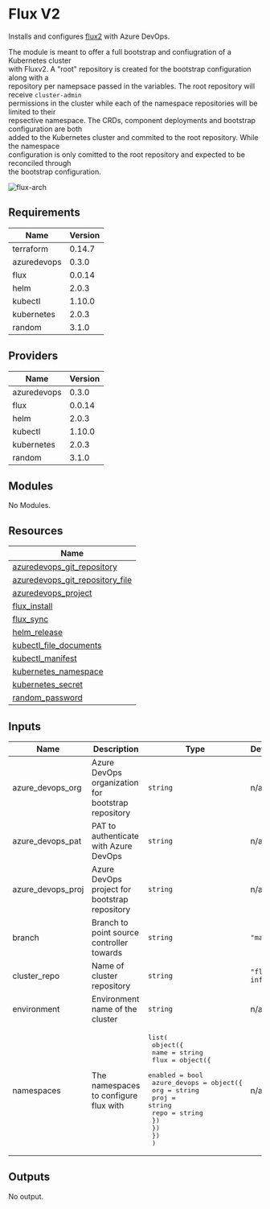 # Flux V2

Installs and configures [flux2](https://github.com/fluxcd/flux2) with Azure DevOps.

The module is meant to offer a full bootstrap and confiugration of a Kubernetes cluster  
with Fluxv2. A "root" repository is created for the bootstrap configuration along with a  
repository per namepsace passed in the variables. The root repository will receive `cluster-admin`  
permissions in the cluster while each of the namespace repositories will be limited to their  
repsective namespace. The CRDs, component deployments and bootstrap configuration are both  
added to the Kubernetes cluster and commited to the root repository. While the namespace  
configuration is only comitted to the root repository and expected to be reconciled through  
the bootstrap configuration.

![flux-arch](../../../assets/fluxcd-v2.jpg)

## Requirements

| Name | Version |
|------|---------|
| terraform | 0.14.7 |
| azuredevops | 0.3.0 |
| flux | 0.0.14 |
| helm | 2.0.3 |
| kubectl | 1.10.0 |
| kubernetes | 2.0.3 |
| random | 3.1.0 |

## Providers

| Name | Version |
|------|---------|
| azuredevops | 0.3.0 |
| flux | 0.0.14 |
| helm | 2.0.3 |
| kubectl | 1.10.0 |
| kubernetes | 2.0.3 |
| random | 3.1.0 |

## Modules

No Modules.

## Resources

| Name |
|------|
| [azuredevops_git_repository](https://registry.terraform.io/providers/xenitab/azuredevops/0.3.0/docs/data-sources/git_repository) |
| [azuredevops_git_repository_file](https://registry.terraform.io/providers/xenitab/azuredevops/0.3.0/docs/resources/git_repository_file) |
| [azuredevops_project](https://registry.terraform.io/providers/xenitab/azuredevops/0.3.0/docs/data-sources/project) |
| [flux_install](https://registry.terraform.io/providers/fluxcd/flux/0.0.14/docs/data-sources/install) |
| [flux_sync](https://registry.terraform.io/providers/fluxcd/flux/0.0.14/docs/data-sources/sync) |
| [helm_release](https://registry.terraform.io/providers/hashicorp/helm/2.0.3/docs/resources/release) |
| [kubectl_file_documents](https://registry.terraform.io/providers/gavinbunney/kubectl/1.10.0/docs/data-sources/file_documents) |
| [kubectl_manifest](https://registry.terraform.io/providers/gavinbunney/kubectl/1.10.0/docs/resources/manifest) |
| [kubernetes_namespace](https://registry.terraform.io/providers/hashicorp/kubernetes/2.0.3/docs/resources/namespace) |
| [kubernetes_secret](https://registry.terraform.io/providers/hashicorp/kubernetes/2.0.3/docs/resources/secret) |
| [random_password](https://registry.terraform.io/providers/hashicorp/random/3.1.0/docs/resources/password) |

## Inputs

| Name | Description | Type | Default | Required |
|------|-------------|------|---------|:--------:|
| azure\_devops\_org | Azure DevOps organization for bootstrap repository | `string` | n/a | yes |
| azure\_devops\_pat | PAT to authenticate with Azure DevOps | `string` | n/a | yes |
| azure\_devops\_proj | Azure DevOps project for bootstrap repository | `string` | n/a | yes |
| branch | Branch to point source controller towards | `string` | `"main"` | no |
| cluster\_repo | Name of cluster repository | `string` | `"fleet-infra"` | no |
| environment | Environment name of the cluster | `string` | n/a | yes |
| namespaces | The namespaces to configure flux with | <pre>list(<br>    object({<br>      name = string<br>      flux = object({<br>        enabled = bool<br>        azure_devops = object({<br>          org  = string<br>          proj = string<br>          repo = string<br>        })<br>      })<br>    })<br>  )</pre> | n/a | yes |

## Outputs

No output.
